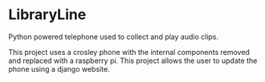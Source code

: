 # LibraryLine
Python powered telephone used to collect and play audio clips.

This project uses a crosley phone with the internal components removed and replaced with a raspberry pi.  This project allows the user to update the phone using a django website.
